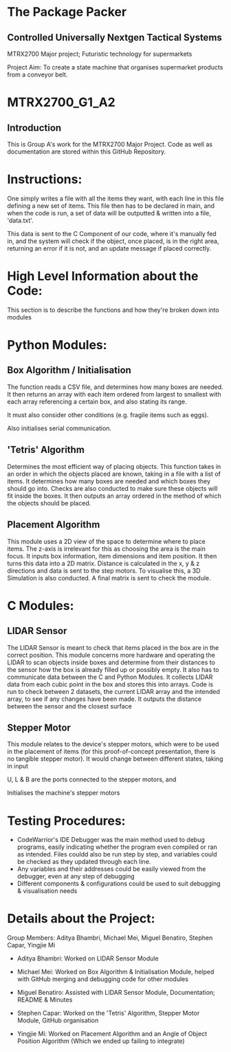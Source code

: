 # The Package Packer
## Controlled Universally Nextgen Tactical Systems
MTRX2700 Major project; Futuristic technology for supermarkets

Project Aim: To create a state machine that organises supermarket products from a conveyor belt.

# MTRX2700_G1_A2
## Introduction
This is Group A's work for the MTRX2700 Major Project.
Code as well as documentation are stored within this GitHub Repository.

# Instructions:
One simply writes a file with all the items they want, with each line in this file defining a new set of items. This file then has to be declared in main, and when the code is run, a set of data will be outputted & written into a file, 'data.txt'.

This data is sent to the C Component of our code, where it's manually fed in, and the system will check if the object, once placed, is in the right area, returning an error if it is not, and an update message if placed correctly.

# High Level Information about the Code:
This section is to describe the functions and how they're broken down into modules

# Python Modules:

## Box Algorithm / Initialisation
The function reads a CSV file, and determines how many boxes are needed. It then returns an array with each item ordered from largest to smallest with each array referencing a certain box, and also stating its range.

It must also consider other conditions (e.g. fragile items such as eggs).

Also initialises serial communication.

## 'Tetris' Algorithm
Determines the most efficient way of placing objects. This function takes in an order in which the objects placed are known, taking in a file with a list of items. It determines how many boxes are needed and which boxes they should go into. Checks are also conducted to make sure these objects will fit inside the boxes. It then outputs an array ordered in the method of which the objects should be placed. 

## Placement Algorithm
This module uses a 2D view of the space to determine where to place items. The z-axis is irrelevant for this as choosing the area is the main focus. It inputs box information, item dimensions and item position. It then turns this data into a 2D matrix. Distance is calculated in the x, y & z directions and data is sent to the step motors. To visualise this, a 3D Simulation is also conducted. A final matrix is sent to check the module.

# C Modules:

## LIDAR Sensor
The LIDAR Sensor is meant to check that items placed in the box are in the correct position. This module concerns more hardware and operating the LIDAR to scan objects inside boxes and determine from their distances to the sensor how the box is already filled up or possibly empty. It also has to communicate data between the C and Python Modules. It collects LIDAR data from each cubic point in the box and stores this into arrays. Code is run to check between 2 datasets, the current LIDAR array and the intended array, to see if any changes have been made. It outputs the distance between the sensor and the closest surface

## Stepper Motor
This module relates to the device's stepper motors, which were to be used in the placement of items (for this proof-of-concept presentation, there is no tangible stepper motor). It would change between different states, taking in input 

U, L & B are the ports connected to the stepper motors, and 


Initialises the machine's stepper motors

# Testing Procedures:
* CodeWarrior's IDE Debugger was the main method used to debug programs, easily indicating whether the program even compiled or ran as intended. Files couldd also be run step by step, and variables could be checked as they updated through each line.
* Any variables and their addresses could be easily viewed from the debugger, even at any step of debugging
* Different components & configurations could be used to suit debugging & visualisation needs

# Details about the Project:
Group Members: Aditya Bhambri, Michael Mei, Miguel Benatiro, Stephen Capar, Yingjie Mi

* Aditya Bhambri: Worked on LIDAR Sensor Module 

* Michael Mei: Worked on Box Algorithm & Initialisation Module, helped with GitHub merging and debugging code for other modules

* Miguel Benatiro: Assisted with LIDAR Sensor Module, Documentation; README & Minutes

* Stephen Capar: Worked on the 'Tetris' Algorithm, Stepper Motor Module, GitHub organisation

* Yingjie Mi: Worked on Placement Algorithm and an Angle of Object Position Algorithm (Which we ended up failing to integrate)
